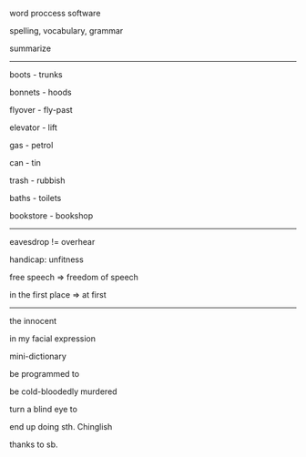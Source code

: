 word proccess software

spelling, vocabulary, grammar

summarize

---

boots - trunks

bonnets - hoods

flyover - fly-past

elevator - lift

gas - petrol

can - tin

trash - rubbish

baths - toilets

bookstore - bookshop

---

eavesdrop != overhear

handicap: unfitness

free speech => freedom of speech

in the first place => at first

---

the innocent

in my facial expression

mini-dictionary

be programmed to

be cold-bloodedly murdered

turn a blind eye to

end up doing sth. Chinglish

thanks to sb.
